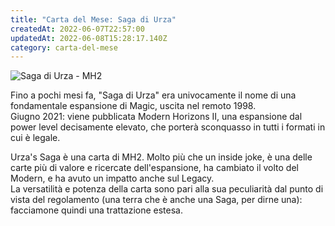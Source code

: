 ```yaml
---
title: "Carta del Mese: Saga di Urza"
createdAt: 2022-06-07T22:57:00
updatedAt: 2022-06-08T15:28:17.140Z
category: carta-del-mese
---
```

![Saga di Urza - MH2](/uploads/mh2-259-urza-s-saga.jpg "Saga di Urza - MH2")

Fino a pochi mesi fa, "Saga di Urza" era univocamente il nome di una fondamentale espansione di Magic, uscita nel remoto 1998.<br />
Giugno 2021: viene pubblicata Modern Horizons II, una espansione dal power level decisamente elevato, che porterà sconquasso in tutti i formati in cui è legale.

<Card>Urza's Saga</Card> è una carta di MH2. Molto più che un inside joke, è una delle carte più di valore e ricercate dell'espansione, ha cambiato il volto del Modern, e ha avuto un impatto anche sul Legacy.<br />
La versatilità e potenza della carta sono pari alla sua peculiarità dal punto di vista del regolamento (una terra che è anche una Saga, per dirne una): facciamone quindi una trattazione estesa.